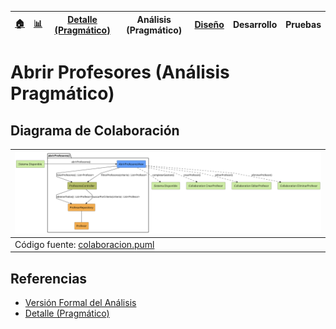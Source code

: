 <div align=right>
 
|[🏠️](../../../README.md)|[ 📊](https://raw.githubusercontent.com/mmasias/pySigHor/main/images/RUP/99-seguimiento/diagrama-contexto-administrador.svg)|[Detalle (Pragmático)](../../../00-casos-uso/02-detalle/abrirProfesores/README.md)|**Análisis (Pragmático)**|[Diseño](../../../../RUP/02-diseno/casos-uso/abrirProfesores/README.md)|Desarrollo|Pruebas|
|-|-|-|-|-|-|-|

</div>

# Abrir Profesores (Análisis Pragmático)

## Diagrama de Colaboración

<div align=center>

|![Análisis: abrirProfesores()](/images/RUP/01-analisis/casos-uso/abrirProfesores/abrirProfesores-analisis.svg)|
|-|
|Código fuente: [colaboracion.puml](../../../../RUP/01-analisis/casos-uso/abrirProfesores/colaboracion.puml)|

</div>

## Referencias

- [Versión Formal del Análisis](../../../../RUP/01-analisis/casos-uso/abrirProfesores/README.md)
- [Detalle (Pragmático)](../../../00-casos-uso/02-detalle/abrirProfesores/README.md)
